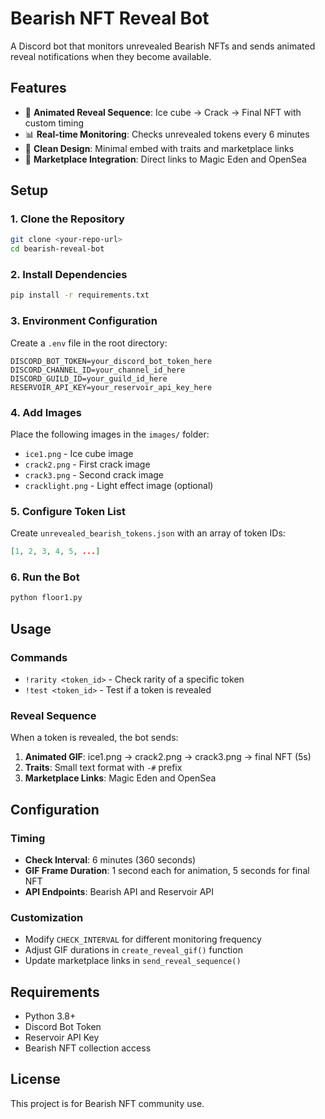 # Bearish NFT Reveal Bot

A Discord bot that monitors unrevealed Bearish NFTs and sends animated reveal notifications when they become available.

## Features

- 🧊 **Animated Reveal Sequence**: Ice cube → Crack → Final NFT with custom timing
- 📊 **Real-time Monitoring**: Checks unrevealed tokens every 6 minutes
- 🎨 **Clean Design**: Minimal embed with traits and marketplace links
- 🔗 **Marketplace Integration**: Direct links to Magic Eden and OpenSea

## Setup

### 1. Clone the Repository
```bash
git clone <your-repo-url>
cd bearish-reveal-bot
```

### 2. Install Dependencies
```bash
pip install -r requirements.txt
```

### 3. Environment Configuration
Create a `.env` file in the root directory:
```env
DISCORD_BOT_TOKEN=your_discord_bot_token_here
DISCORD_CHANNEL_ID=your_channel_id_here
DISCORD_GUILD_ID=your_guild_id_here
RESERVOIR_API_KEY=your_reservoir_api_key_here
```

### 4. Add Images
Place the following images in the `images/` folder:
- `ice1.png` - Ice cube image
- `crack2.png` - First crack image
- `crack3.png` - Second crack image
- `cracklight.png` - Light effect image (optional)

### 5. Configure Token List
Create `unrevealed_bearish_tokens.json` with an array of token IDs:
```json
[1, 2, 3, 4, 5, ...]
```

### 6. Run the Bot
```bash
python floor1.py
```

## Usage

### Commands
- `!rarity <token_id>` - Check rarity of a specific token
- `!test <token_id>` - Test if a token is revealed

### Reveal Sequence
When a token is revealed, the bot sends:
1. **Animated GIF**: ice1.png → crack2.png → crack3.png → final NFT (5s)
2. **Traits**: Small text format with `-#` prefix
3. **Marketplace Links**: Magic Eden and OpenSea

## Configuration

### Timing
- **Check Interval**: 6 minutes (360 seconds)
- **GIF Frame Duration**: 1 second each for animation, 5 seconds for final NFT
- **API Endpoints**: Bearish API and Reservoir API

### Customization
- Modify `CHECK_INTERVAL` for different monitoring frequency
- Adjust GIF durations in `create_reveal_gif()` function
- Update marketplace links in `send_reveal_sequence()`

## Requirements

- Python 3.8+
- Discord Bot Token
- Reservoir API Key
- Bearish NFT collection access

## License

This project is for Bearish NFT community use. 
